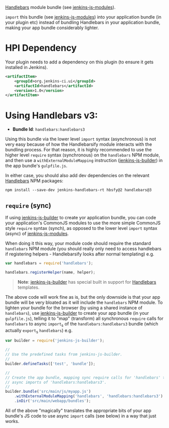 [Handlebars] module bundle (see [jenkins-js-modules]).

`import` this bundle (see [jenkins-js-modules]) into your application bundle (in your plugin etc) instead of bundling
Handlebars in your application bundle, making your app bundle considerably lighter.

# HPI Dependency
Your plugin needs to add a dependency on this plugin (to ensure it gets installed in Jenkins). 

```xml
<artifactItem>
    <groupId>org.jenkins-ci.ui</groupId>
    <artifactId>handlebars</artifactId>
    <version>1.0</version>
</artifactItem>
```

# Using Handlebars v3:

* __Bundle Id__: `handlebars:handlebars3`

Using this bundle via the lower level `import` syntax (asynchronous) is not very easy because of how
the Handlebarsify module interacts with the bundling process. For that reason, it is highly recommended to use the
higher level `require` syntax (synchronous) on the `handlebars` NPM module, and then use a `withExternalModuleMapping`
instruction ([jenkins-js-builder]) in the app bundle's `gulpfile.js`.  

In either case, you should also add dev dependencies on the relevant [Handlebars] NPM packages:

```
npm install --save-dev jenkins-handlebars-rt hbsfy@2 handlebars@3
```
  
## `require` (sync)
If using [jenkins-js-builder] to create yor application bundle, you can code your application's CommonJS modules to
use the more simple CommonJS style `require` syntax (synch), as opposed to the lower level `import` syntax (async)
of [jenkins-js-modules].
   
When doing it this way, your module code should require the standard `handlebars` NPM module
(you should really only need to access handlebars if registering helpers - Handlebarsify looks after normal
templating) e.g.

```javascript
var handlebars = require('handlebars');

handlebars.registerHelper(name, helper);
```
    
> __Note__: [jenkins-js-builder] has special built in support for [Handlebars] templates. 
    
The above code will work fine as is, but the only downside is that your app bundle will be very bloated as it will
include the `handlebars` NPM module. To lighten your bundle for the browser (by using a shared instance of `handlebars`),
use [jenkins-js-builder] to create your app bundle (in your `gulpfile.js`), telling it to "map" (transform) all
synchronous `require` calls for `handlebars` to async `import`<sub>s</sub> of the `handlebars:handlebars3`
bundle (which actually `export`<sub>s</sub> `handlebars`) e.g.

```javascript
var builder = require('jenkins-js-builder');

//
// Use the predefined tasks from jenkins-js-builder.
//
builder.defineTasks(['test', 'bundle']);

//
// Create the app bundle, mapping sync require calls for 'handlebars' to 
// async imports of 'handlebars:handlebars3'.
//
builder.bundle('src/main/js/myapp.js')
    .withExternalModuleMapping('handlebars', 'handlebars:handlebars3')
    .inDir('src/main/webapp/bundles');
```
    
All of the above "magically" translates the appropriate bits of your app bundle's JS code to use async `import` calls
(see below) in a way that just works.

[Handlebars]: http://handlebarsjs.com/
[jenkins-js-builder]: https://github.com/tfennelly/jenkins-js-builder
[jenkins-js-modules]: https://github.com/tfennelly/jenkins-js-modules